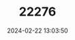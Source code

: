 ---
title: "22276"
category: "Troglohyphantes spinipes"
draft: false
date: 2024-02-22 13:03:50
languages:
  English: ["Kocevje Subterranean Spider"]
---